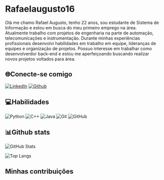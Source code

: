 # Rafaelaugusto16
Olá me chamo Rafael Augusto,  tenho 22 anos, sou estudante de Sistema de Informação e estou em busca do meu primeiro emprego na área. 
Atualmente trabalho com projetos de engenharia na parte de automação, telecomunicações e instrumentação. Durante minhas experiências profissionais desenvolvi habilidades em trabalho em equipe, lideranças de equipes e organização de projetos. Possuo interesse em trabalhar como desenvolverdor back-end e estou me aperfeiçoando buscando realizar novos projetos voltados para área.

## 🌐Conecte-se comigo
[![LinkedIn](https://img.shields.io/badge/LinkedIn-0077B5?style=for-the-badge&logo=linkedin&logoColor=white)](https://www.linkedin.com/in/rafael-augusto16/)
[![Github](https://img.shields.io/badge/Github-000?style=for-the-badge&logo=github)](https://github.com/Rafaelaugusto16)

## 💻Habilidades
![Python](https://img.shields.io/badge/python-3670A0?style=for-the-badge&logo=python&logoColor=ffdd54)
![C++](https://img.shields.io/badge/c++-%2300599C.svg?style=for-the-badge&logo=c%2B%2B&logoColor=white)
![Java](https://img.shields.io/badge/java-%23ED8B00.svg?style=for-the-badge&logo=java&logoColor=white)
![Git](https://img.shields.io/badge/git-%23F05033.svg?style=for-the-badge&logo=git&logoColor=white)
![GitHub](https://img.shields.io/badge/github-%23121011.svg?style=for-the-badge&logo=github&logoColor=white)

## 📊Github stats
![GitHub Stats](https://github-readme-stats.vercel.app/api?username=Rafaelaugusto16&theme=transparent&bg_color=000&border_color=30A3DC&show_icons=true&icon_color=30A3DC&title_color=E94D5F&text_color=FFF)

![Top Langs](https://github-readme-stats-git-masterrstaa-rickstaa.vercel.app/api/top-langs/?username=Rafaelaugusto16&layout=compact&bg_color=000&border_color=30A3DC&title_color=E94D5F&text_color=FFF)


## Minhas contribuições
